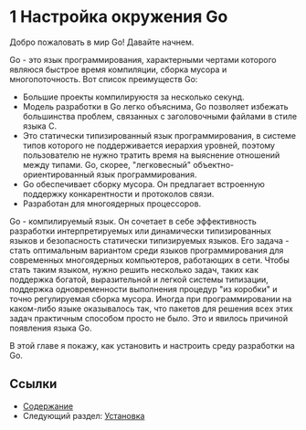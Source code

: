 # 1 Настройка окружения Go

Добро пожаловать в мир Go! Давайте начнем.

Go - это язык программирования, характерными чертами которого являюся быстрое время компиляции, сборка мусора и многопоточность. Вот список преимуществ Go:

- Большие проекты компилируюстя за несколько секунд.
- Модель разработки в Go легко объяснима, Go позволяет избежать большинства проблем, связанных с заголовочными файлами в стиле языка C.
- Это статически типизированный язык программирования, в системе типов которого не поддерживается иерархия уровней, поэтому пользователю не нужно тратить время на выяснение отношений между типами. Go, скорее, "легковесный" объектно-ориентированный язык программирования.
- Go обеспечивает сборку мусора. Он предлагает встроенную поддержку конкарентности и протоколов связи.
- Разработан для многоядерных процессоров.

Go - компилируемый язык. Он сочетает в себе эффективность разработки интерпретируемых или динамически типизированных языков и безопасность статически типизируемых языков. Его задача - стать оптимальным вариантом среди языков программирования для современных многоядерных компьютеров, работающих в сети. Чтобы стать таким языком, нужно решить несколько задач, таких как поддержка богатой, выразительной и легкой системы типизации, поддержка одновременности выполнения процедур "из коробки" и точно регулируемая сборка мусора. Иногда при программировании на каком-либо языке оказывалось так, что пакетов для решения всех этих задач практичным способом просто не было. Это и явилось причиной появления языка Go.

В этой главе я покажу, как установить и настроить среду разработки на Go.

## Ссылки

- [Содержание](preface.md)
- Следующий раздел: [Установка](01.1.md)
